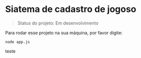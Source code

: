 <h1> Siatema de cadastro de jogoso</h1>

>Status do projeto: Em desenvolvimento

Para rodar esse projeto na sua máquina, por favor digite:

```
node app.js
```
teste